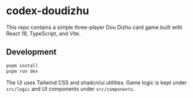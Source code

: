 # codex-doudizhu

This repo contains a simple three-player Dou Dizhu card game built with React 18, TypeScript, and Vite.

## Development

```bash
pnpm install
pnpm run dev
```

The UI uses Tailwind CSS and shadcn/ui utilities. Game logic is kept under `src/logic` and UI components under `src/components`.
